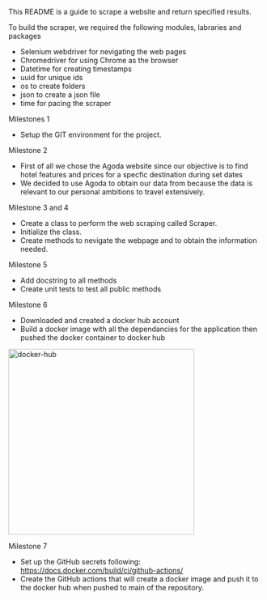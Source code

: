 This README is a guide to scrape a website and return specified results. 

To build the scraper, we required the following modules, labraries and packages
* Selenium webdriver for nevigating the web pages
* Chromedriver for using Chrome as the browser
* Datetime for creating timestamps
* uuid for unique ids
* os to create folders
* json to create a json file
* time for pacing the scraper

Milestones 1
* Setup the GIT environment for the project.

Milestone 2 
* First of all we chose the Agoda website since our objective is to find hotel features and prices for a specfic destination during set dates
* We decided to use Agoda to obtain our data from because the data is relevant to our personal ambitions to travel extensively.

Milestone 3 and 4 
* Create a class to perform the web scraping called Scraper.
* Initialize the class.
* Create methods to nevigate the webpage and to obtain the information needed.


Milestone 5 
* Add docstring to all methods 
* Create unit tests to test all public methods

Milestone 6 
* Downloaded and created a docker hub account 
* Build a docker image with all the dependancies for the application then pushed the docker container to docker hub




<img width="367" alt="docker-hub" src="https://user-images.githubusercontent.com/114100987/206197429-3d066086-0f21-4402-abcd-163dc952468e.png">





Milestone 7
* Set up the GitHub secrets following: https://docs.docker.com/build/ci/github-actions/
* Create the GitHub actions that will create a docker image and push it to the docker hub when pushed to main of the repository.






 


 
